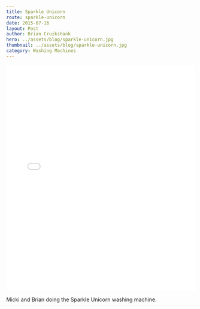 ```yaml
---
title: Sparkle Unicorn
route: sparkle-unicorn
date: 2015-07-16
layout: Post
author: Brian Cruikshank
hero: ../assets/blog/sparkle-unicorn.jpg
thumbnail: ../assets/blog/sparkle-unicorn.jpg
category: Washing Machines
---
```


<style>.embed-container {position: relative; padding-bottom: 120%; height: 0; overflow: hidden;} .embed-container iframe, .embed-container object, .embed-container embed { position: absolute; top: 0; left: 0; width: 100%; height: 100%; }</style><div class='embed-container'><iframe src='//instagram.com/p/4-Lv87RCFW/embed/' frameborder='0' scrolling='no' allowtransparency='true'></iframe></div>

Micki and Brian doing the Sparkle Unicorn washing machine.
